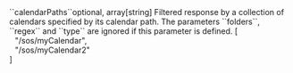 <tr><td>``calendarPaths``</td><td>optional, array[string]</td>
<td>Filtered response by a collection of calendars specified by its calendar path.
The parameters ``folders``, ``regex`` and ``type`` are ignored if this parameter is defined.</td>
<td> [
  <div style="padding-left:10px;">"/sos/myCalendar",</div>
  <div style="padding-left:10px;">"/sos/myCalendar2"</div>
  ]</td>
<td></td>
</tr>
